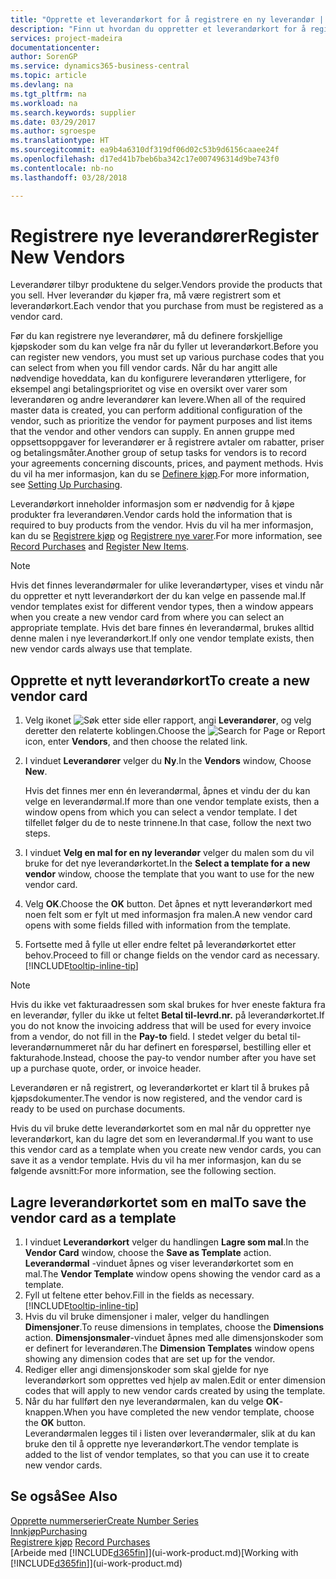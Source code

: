 ```yaml
---
title: "Opprette et leverandørkort for å registrere en ny leverandør | Microsoft-dokumentasjon"
description: "Finn ut hvordan du oppretter et leverandørkort for å registrere en ny leverandør."
services: project-madeira
documentationcenter: 
author: SorenGP
ms.service: dynamics365-business-central
ms.topic: article
ms.devlang: na
ms.tgt_pltfrm: na
ms.workload: na
ms.search.keywords: supplier
ms.date: 03/29/2017
ms.author: sgroespe
ms.translationtype: HT
ms.sourcegitcommit: ea9b4a6310df319df06d02c53b9d6156caaee24f
ms.openlocfilehash: d17ed41b7beb6ba342c17e007496314d9be743f0
ms.contentlocale: nb-no
ms.lasthandoff: 03/28/2018

---
```

# <a name="register-new-vendors"></a><span data-ttu-id="bf7c2-103">Registrere nye leverandører</span><span class="sxs-lookup"><span data-stu-id="bf7c2-103">Register New Vendors</span></span>
<span data-ttu-id="bf7c2-104">Leverandører tilbyr produktene du selger.</span><span class="sxs-lookup"><span data-stu-id="bf7c2-104">Vendors provide the products that you sell.</span></span> <span data-ttu-id="bf7c2-105">Hver leverandør du kjøper fra, må være registrert som et leverandørkort.</span><span class="sxs-lookup"><span data-stu-id="bf7c2-105">Each vendor that you purchase from must be registered as a vendor card.</span></span>

<span data-ttu-id="bf7c2-106">Før du kan registrere nye leverandører, må du definere forskjellige kjøpskoder som du kan velge fra når du fyller ut leverandørkort.</span><span class="sxs-lookup"><span data-stu-id="bf7c2-106">Before you can register new vendors, you must set up various purchase codes that you can select from when you fill vendor cards.</span></span> <span data-ttu-id="bf7c2-107">Når du har angitt alle nødvendige hoveddata, kan du konfigurere leverandøren ytterligere, for eksempel angi betalingsprioritet og vise en oversikt over varer som leverandøren og andre leverandører kan levere.</span><span class="sxs-lookup"><span data-stu-id="bf7c2-107">When all of the required master data is created, you can perform additional configuration of the vendor, such as prioritize the vendor for payment purposes and list items that the vendor and other vendors can supply.</span></span> <span data-ttu-id="bf7c2-108">En annen gruppe med oppsettsoppgaver for leverandører er å registrere avtaler om rabatter, priser og betalingsmåter.</span><span class="sxs-lookup"><span data-stu-id="bf7c2-108">Another group of setup tasks for vendors is to record your agreements concerning discounts, prices, and payment methods.</span></span> <span data-ttu-id="bf7c2-109">Hvis du vil ha mer informasjon, kan du se [Definere kjøp](purchasing-setup-purchasing.md).</span><span class="sxs-lookup"><span data-stu-id="bf7c2-109">For more information, see [Setting Up Purchasing](purchasing-setup-purchasing.md).</span></span>

<span data-ttu-id="bf7c2-110">Leverandørkort inneholder informasjon som er nødvendig for å kjøpe produkter fra leverandøren.</span><span class="sxs-lookup"><span data-stu-id="bf7c2-110">Vendor cards hold the information that is required to buy products from the vendor.</span></span> <span data-ttu-id="bf7c2-111">Hvis du vil ha mer informasjon, kan du se [Registrere kjøp](purchasing-how-record-purchases.md) og [Registrere nye varer](inventory-how-register-new-items.md).</span><span class="sxs-lookup"><span data-stu-id="bf7c2-111">For more information, see [Record Purchases](purchasing-how-record-purchases.md) and [Register New Items](inventory-how-register-new-items.md).</span></span>

> [!NOTE]  
>   <span data-ttu-id="bf7c2-112">Hvis det finnes leverandørmaler for ulike leverandørtyper, vises et vindu når du oppretter et nytt leverandørkort der du kan velge en passende mal.</span><span class="sxs-lookup"><span data-stu-id="bf7c2-112">If vendor templates exist for different vendor types, then a window appears when you create a new vendor card from where you can select an appropriate template.</span></span> <span data-ttu-id="bf7c2-113">Hvis det bare finnes én leverandørmal, brukes alltid denne malen i nye leverandørkort.</span><span class="sxs-lookup"><span data-stu-id="bf7c2-113">If only one vendor template exists, then new vendor cards always use that template.</span></span>

## <a name="to-create-a-new-vendor-card"></a><span data-ttu-id="bf7c2-114">Opprette et nytt leverandørkort</span><span class="sxs-lookup"><span data-stu-id="bf7c2-114">To create a new vendor card</span></span>
1. <span data-ttu-id="bf7c2-115">Velg ikonet ![Søk etter side eller rapport](media/ui-search/search_small.png "Søk etter side eller rapport"), angi **Leverandører**, og velg deretter den relaterte koblingen.</span><span class="sxs-lookup"><span data-stu-id="bf7c2-115">Choose the ![Search for Page or Report](media/ui-search/search_small.png "Search for Page or Report icon") icon, enter **Vendors**, and then choose the related link.</span></span>  
2. <span data-ttu-id="bf7c2-116">I vinduet **Leverandører** velger du **Ny**.</span><span class="sxs-lookup"><span data-stu-id="bf7c2-116">In the **Vendors** window, Choose **New**.</span></span>

    <span data-ttu-id="bf7c2-117">Hvis det finnes mer enn én leverandørmal, åpnes et vindu der du kan velge en leverandørmal.</span><span class="sxs-lookup"><span data-stu-id="bf7c2-117">If more than one vendor template exists, then a window opens from which you can select a vendor template.</span></span> <span data-ttu-id="bf7c2-118">I det tilfellet følger du de to neste trinnene.</span><span class="sxs-lookup"><span data-stu-id="bf7c2-118">In that case, follow the next two steps.</span></span>
3. <span data-ttu-id="bf7c2-119">I vinduet **Velg en mal for en ny leverandør** velger du malen som du vil bruke for det nye leverandørkortet.</span><span class="sxs-lookup"><span data-stu-id="bf7c2-119">In the **Select a template for a new vendor** window, choose the template that you want to use for the new vendor card.</span></span>
4. <span data-ttu-id="bf7c2-120">Velg **OK**.</span><span class="sxs-lookup"><span data-stu-id="bf7c2-120">Choose the **OK** button.</span></span> <span data-ttu-id="bf7c2-121">Det åpnes et nytt leverandørkort med noen felt som er fylt ut med informasjon fra malen.</span><span class="sxs-lookup"><span data-stu-id="bf7c2-121">A new vendor card opens with some fields filled with information from the template.</span></span>
5. <span data-ttu-id="bf7c2-122">Fortsette med å fylle ut eller endre feltet på leverandørkortet etter behov.</span><span class="sxs-lookup"><span data-stu-id="bf7c2-122">Proceed to fill or change fields on the vendor card as necessary.</span></span> [!INCLUDE[tooltip-inline-tip](includes/tooltip-inline-tip_md.md)]

> [!NOTE]  
>   <span data-ttu-id="bf7c2-123">Hvis du ikke vet fakturaadressen som skal brukes for hver eneste faktura fra en leverandør, fyller du ikke ut feltet **Betal til-levrd.nr.** på leverandørkortet.</span><span class="sxs-lookup"><span data-stu-id="bf7c2-123">If you do not know the invoicing address that will be used for every invoice from a vendor, do not fill in the **Pay-to** field.</span></span> <span data-ttu-id="bf7c2-124">I stedet velger du betal til-leverandørnummeret når du har definert en forespørsel, bestilling eller et fakturahode.</span><span class="sxs-lookup"><span data-stu-id="bf7c2-124">Instead, choose the pay-to vendor number after you have set up a purchase quote, order, or invoice header.</span></span>

<span data-ttu-id="bf7c2-125">Leverandøren er nå registrert, og leverandørkortet er klart til å brukes på kjøpsdokumenter.</span><span class="sxs-lookup"><span data-stu-id="bf7c2-125">The vendor is now registered, and the vendor card is ready to be used on purchase documents.</span></span>

<span data-ttu-id="bf7c2-126">Hvis du vil bruke dette leverandørkortet som en mal når du oppretter nye leverandørkort, kan du lagre det som en leverandørmal.</span><span class="sxs-lookup"><span data-stu-id="bf7c2-126">If you want to use this vendor card as a template when you create new vendor cards, you can save it as a vendor template.</span></span> <span data-ttu-id="bf7c2-127">Hvis du vil ha mer informasjon, kan du se følgende avsnitt:</span><span class="sxs-lookup"><span data-stu-id="bf7c2-127">For more information, see the following section.</span></span>

## <a name="to-save-the-vendor-card-as-a-template"></a><span data-ttu-id="bf7c2-128">Lagre leverandørkortet som en mal</span><span class="sxs-lookup"><span data-stu-id="bf7c2-128">To save the vendor card as a template</span></span>
1. <span data-ttu-id="bf7c2-129">I vinduet **Leverandørkort** velger du handlingen **Lagre som mal**.</span><span class="sxs-lookup"><span data-stu-id="bf7c2-129">In the **Vendor Card** window, choose the **Save as Template** action.</span></span> <span data-ttu-id="bf7c2-130">**Leverandørmal**  -vinduet åpnes og viser leverandørkortet som en mal.</span><span class="sxs-lookup"><span data-stu-id="bf7c2-130">The **Vendor Template** window opens showing the vendor card as a template.</span></span>
2. <span data-ttu-id="bf7c2-131">Fyll ut feltene etter behov.</span><span class="sxs-lookup"><span data-stu-id="bf7c2-131">Fill in the fields as necessary.</span></span> [!INCLUDE[tooltip-inline-tip](includes/tooltip-inline-tip_md.md)]
3. <span data-ttu-id="bf7c2-132">Hvis du vil bruke dimensjoner i maler, velger du handlingen **Dimensjoner**.</span><span class="sxs-lookup"><span data-stu-id="bf7c2-132">To reuse dimensions in templates, choose the **Dimensions** action.</span></span> <span data-ttu-id="bf7c2-133">**Dimensjonsmaler**-vinduet åpnes med alle dimensjonskoder som er definert for leverandøren.</span><span class="sxs-lookup"><span data-stu-id="bf7c2-133">The **Dimension Templates** window opens showing any dimension codes that are set up for the vendor.</span></span>
4. <span data-ttu-id="bf7c2-134">Rediger eller angi dimensjonskoder som skal gjelde for nye leverandørkort som opprettes ved hjelp av malen.</span><span class="sxs-lookup"><span data-stu-id="bf7c2-134">Edit or enter dimension codes that will apply to new vendor cards created by using the template.</span></span>
5. <span data-ttu-id="bf7c2-135">Når du har fullført den nye leverandørmalen, kan du velge **OK**-knappen.</span><span class="sxs-lookup"><span data-stu-id="bf7c2-135">When you have completed the new vendor template, choose the **OK** button.</span></span>  
   <span data-ttu-id="bf7c2-136">Leverandørmalen legges til i listen over leverandørmaler, slik at du kan bruke den til å opprette nye leverandørkort.</span><span class="sxs-lookup"><span data-stu-id="bf7c2-136">The vendor template is added to the list of vendor templates, so that you can use it to create new vendor cards.</span></span>

## <a name="see-also"></a><span data-ttu-id="bf7c2-137">Se også</span><span class="sxs-lookup"><span data-stu-id="bf7c2-137">See Also</span></span>
[<span data-ttu-id="bf7c2-138">Opprette nummerserier</span><span class="sxs-lookup"><span data-stu-id="bf7c2-138">Create Number Series</span></span>](ui-create-number-series.md)  
[<span data-ttu-id="bf7c2-139">Innkjøp</span><span class="sxs-lookup"><span data-stu-id="bf7c2-139">Purchasing</span></span>](purchasing-manage-purchasing.md)  
<span data-ttu-id="bf7c2-140">[Registrere kjøp](purchasing-how-record-purchases.md) </span><span class="sxs-lookup"><span data-stu-id="bf7c2-140">[Record Purchases](purchasing-how-record-purchases.md) </span></span>  
<span data-ttu-id="bf7c2-141">[Arbeide med [!INCLUDE[d365fin](includes/d365fin_md.md)]](ui-work-product.md)</span><span class="sxs-lookup"><span data-stu-id="bf7c2-141">[Working with [!INCLUDE[d365fin](includes/d365fin_md.md)]](ui-work-product.md)</span></span>  

